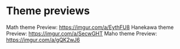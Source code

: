 # Theme previews
Math theme Preview: https://imgur.com/a/EythFU8
Hanekawa theme Preview: https://imgur.com/a/SecwGHT
Maho theme Preview: https://imgur.com/a/gQK2wJ6


